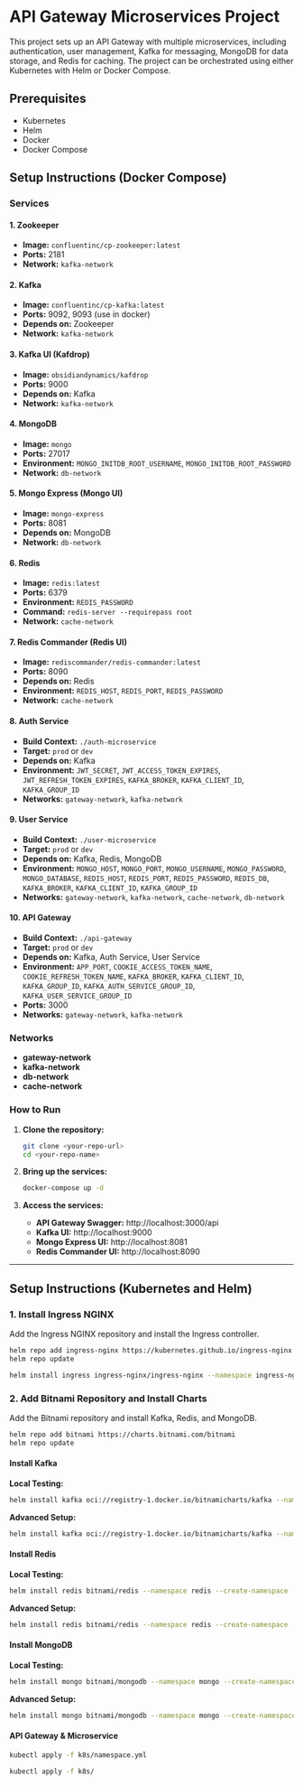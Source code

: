 # API Gateway Microservices Project

This project sets up an API Gateway with multiple microservices, including authentication, user management, Kafka for messaging, MongoDB for data storage, and Redis for caching. The project can be orchestrated using either Kubernetes with Helm or Docker Compose.

## Prerequisites

- Kubernetes
- Helm
- Docker
- Docker Compose

## Setup Instructions (Docker Compose)

### Services

#### 1. Zookeeper
- **Image:** `confluentinc/cp-zookeeper:latest`
- **Ports:** 2181
- **Network:** `kafka-network`

#### 2. Kafka
- **Image:** `confluentinc/cp-kafka:latest`
- **Ports:** 9092, 9093 (use in docker)
- **Depends on:** Zookeeper
- **Network:** `kafka-network`

#### 3. Kafka UI (Kafdrop)
- **Image:** `obsidiandynamics/kafdrop`
- **Ports:** 9000
- **Depends on:** Kafka
- **Network:** `kafka-network`

#### 4. MongoDB
- **Image:** `mongo`
- **Ports:** 27017
- **Environment:** `MONGO_INITDB_ROOT_USERNAME`, `MONGO_INITDB_ROOT_PASSWORD`
- **Network:** `db-network`

#### 5. Mongo Express (Mongo UI)
- **Image:** `mongo-express`
- **Ports:** 8081
- **Depends on:** MongoDB
- **Network:** `db-network`

#### 6. Redis
- **Image:** `redis:latest`
- **Ports:** 6379
- **Environment:** `REDIS_PASSWORD`
- **Command:** `redis-server --requirepass root`
- **Network:** `cache-network`

#### 7. Redis Commander (Redis UI)
- **Image:** `rediscommander/redis-commander:latest`
- **Ports:** 8090
- **Depends on:** Redis
- **Environment:** `REDIS_HOST`, `REDIS_PORT`, `REDIS_PASSWORD`
- **Network:** `cache-network`

#### 8. Auth Service
- **Build Context:** `./auth-microservice`
- **Target:** `prod` or `dev`
- **Depends on:** Kafka
- **Environment:** `JWT_SECRET`, `JWT_ACCESS_TOKEN_EXPIRES`, `JWT_REFRESH_TOKEN_EXPIRES`, `KAFKA_BROKER`, `KAFKA_CLIENT_ID`, `KAFKA_GROUP_ID`
- **Networks:** `gateway-network`, `kafka-network`

#### 9. User Service
- **Build Context:** `./user-microservice`
- **Target:** `prod` or `dev`
- **Depends on:** Kafka, Redis, MongoDB
- **Environment:** `MONGO_HOST`, `MONGO_PORT`, `MONGO_USERNAME`, `MONGO_PASSWORD`, `MONGO_DATABASE`, `REDIS_HOST`, `REDIS_PORT`, `REDIS_PASSWORD`, `REDIS_DB`, `KAFKA_BROKER`, `KAFKA_CLIENT_ID`, `KAFKA_GROUP_ID`
- **Networks:** `gateway-network`, `kafka-network`, `cache-network`, `db-network`

#### 10. API Gateway
- **Build Context:** `./api-gateway`
- **Target:** `prod` or `dev`
- **Depends on:** Kafka, Auth Service, User Service
- **Environment:** `APP_PORT`, `COOKIE_ACCESS_TOKEN_NAME`, `COOKIE_REFRESH_TOKEN_NAME`, `KAFKA_BROKER`, `KAFKA_CLIENT_ID`, `KAFKA_GROUP_ID`, `KAFKA_AUTH_SERVICE_GROUP_ID`, `KAFKA_USER_SERVICE_GROUP_ID`
- **Ports:** 3000
- **Networks:** `gateway-network`, `kafka-network`

### Networks
- **gateway-network**
- **kafka-network**
- **db-network**
- **cache-network**

### How to Run

1. **Clone the repository:**
    ```bash
    git clone <your-repo-url>
    cd <your-repo-name>
    ```

2. **Bring up the services:**
    ```bash
    docker-compose up -d
    ```

3. **Access the services:**
    - **API Gateway Swagger:** http://localhost:3000/api
    - **Kafka UI:** http://localhost:9000
    - **Mongo Express UI:** http://localhost:8081
    - **Redis Commander UI:** http://localhost:8090

---

## Setup Instructions (Kubernetes and Helm)

### 1. Install Ingress NGINX

Add the Ingress NGINX repository and install the Ingress controller.

```sh
helm repo add ingress-nginx https://kubernetes.github.io/ingress-nginx
helm repo update

helm install ingress ingress-nginx/ingress-nginx --namespace ingress-nginx --create-namespace --set controller.replicaCount=1
```

### 2. Add Bitnami Repository and Install Charts

Add the Bitnami repository and install Kafka, Redis, and MongoDB.

```sh
helm repo add bitnami https://charts.bitnami.com/bitnami
helm repo update
```

#### Install Kafka

**Local Testing:**

```sh
helm install kafka oci://registry-1.docker.io/bitnamicharts/kafka --namespace kafka --create-namespace --set kafka.config.auto.create.topics.enable=true --set auth.enabled=false --set listeners.client.protocol=PLAINTEXT,listeners.controller.protocol=PLAINTEXT --set replicaCount=1 --set controller.replicaCount=1 --set controller.replicas=1
```

**Advanced Setup:**

```sh
helm install kafka oci://registry-1.docker.io/bitnamicharts/kafka --namespace kafka --create-namespace -f kafka/values.yaml
```

#### Install Redis

**Local Testing:**

```sh
helm install redis bitnami/redis --namespace redis --create-namespace --set auth.enabled=true --set auth.password=root --set replica.replicaCount=1
```

**Advanced Setup:**

```sh
helm install redis bitnami/redis --namespace redis --create-namespace -f redis/values.yaml
```

#### Install MongoDB

**Local Testing:**

```sh
helm install mongo bitnami/mongodb --namespace mongo --create-namespace --set auth.rootUsername=root --set auth.rootPassword=root --set replicaSet.enabled=false
```

**Advanced Setup:**

```sh
helm install mongo bitnami/mongodb --namespace mongo --create-namespace -f mongo/values.yaml
```

#### API Gateway & Microservice 

```sh
kubectl apply -f k8s/namespace.yml

kubectl apply -f k8s/
```